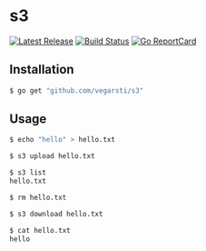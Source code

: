 # s3

<p>
    <a href="https://github.com/vegarsti/s3/releases"><img src="https://img.shields.io/github/release/vegarsti/s3.svg" alt="Latest Release"></a>
    <a href="https://github.com/vegarsti/s3/actions"><img src="https://github.com/vegarsti/s3/workflows/build/badge.svg" alt="Build Status"></a>
    <a href="http://goreportcard.com/report/github.com/vegarsti/s3"><img src="http://goreportcard.com/badge/vegarsti/s3" alt="Go ReportCard"></a>
</p>

## Installation

```sh
$ go get "github.com/vegarsti/s3"
```

## Usage

```sh
$ echo "hello" > hello.txt

$ s3 upload hello.txt

$ s3 list
hello.txt

$ rm hello.txt

$ s3 download hello.txt

$ cat hello.txt
hello

```
